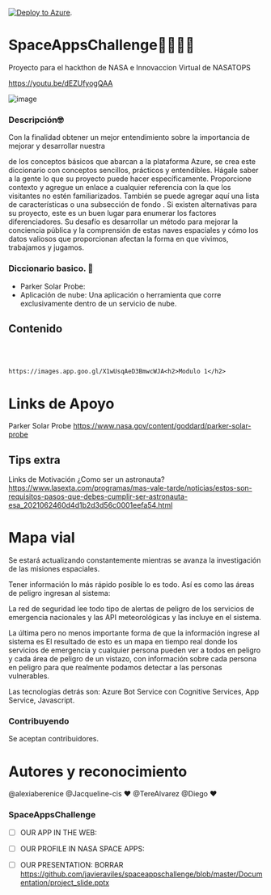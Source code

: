 [![Deploy to Azure](http://azuredeploy.net/deploybutton.png)](https://azuredeploy.net/). 

# SpaceAppsChallenge🚀🚀🚀🚀
Proyecto para el hackthon de NASA e Innovaccion Virtual de NASATOPS
 
https://youtu.be/dEZUfyogQAA


  ![image](https://user-images.githubusercontent.com/75337567/135796484-1e062c67-fb52-4f3f-831d-776863b32919.png)

  
### Descripción🤓
Con la finalidad obtener un mejor entendimiento sobre la importancia de mejorar y desarrollar nuestra 

de los conceptos básicos que abarcan a la plataforma Azure, se crea este diccionario con conceptos sencillos, prácticos y entendibles.
Hágale saber a la gente lo que su proyecto puede hacer específicamente. Proporcione contexto y agregue un enlace a cualquier referencia con la que los visitantes no estén familiarizados. También se puede agregar aquí una lista de características o una subsección de fondo . Si existen alternativas para su proyecto, este es un buen lugar para enumerar los factores diferenciadores.
Su desafío es desarrollar un método para mejorar la conciencia pública y la comprensión de estas naves espaciales y cómo los datos valiosos que proporcionan afectan la forma en que vivimos, trabajamos y jugamos.
	 
### Diccionario basico. 🤙
	 
- Parker Solar Probe: 
- Aplicación de nube: Una aplicación o herramienta que corre exclusivamente dentro de un servicio de nube.
	 
##  Contenido

<br><br>


	https://images.app.goo.gl/X1wUsqAeD3BmwcWJA<h2>Modulo 1</h2>
</div>





# Links de Apoyo
Parker Solar Probe 
https://www.nasa.gov/content/goddard/parker-solar-probe




##  Tips extra

Links de Motivación ¿Como ser un astronauta?
https://www.lasexta.com/programas/mas-vale-tarde/noticias/estos-son-requisitos-pasos-que-debes-cumplir-ser-astronauta-esa_2021062460d4d1b2d3d56c0001eefa54.html


# Mapa vial
Se estará actualizando constantemente mientras se avanza la investigación de las misiones espaciales. 



Tener información lo más rápido posible lo es todo. Así es como las áreas de peligro ingresan al sistema:

La red de seguridad lee todo tipo de alertas de peligro de los servicios de emergencia nacionales y las API meteorológicas y las incluye en el sistema.


La última pero no menos importante forma de que la información ingrese al sistema es 
El resultado de esto es un mapa en tiempo real donde los servicios de emergencia y cualquier persona pueden ver a todos en peligro y cada área de peligro de un vistazo, con información sobre cada persona en peligro para que realmente podamos detectar a las personas vulnerables.

Las tecnologías detrás son: Azure Bot Service con Cognitive Services, App Service, Javascript. 




### Contribuyendo
Se aceptan contribuidores.

# Autores y reconocimiento 

@alexiaberenice
@Jacqueline-cis ❤️
@TereAlvarez 
@Diego  ❤️

###	SpaceAppsChallenge


- [ ] OUR APP IN THE WEB: 
- [ ] OUR PROFILE IN NASA SPACE APPS: 
- [ ] OUR PRESENTATION: BORRAR https://github.com/javieraviles/spaceappschallenge/blob/master/Documentation/project_slide.pptx​


